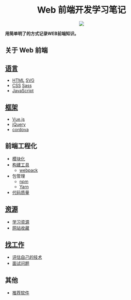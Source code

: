 <h1 align="center">Web 前端开发学习笔记</h1>
<p align="center">
<a href="https://gitter.im/iamjoel/front-end-note"><img src="https://badges.gitter.im/Join Chat.svg"></a>
</p>

**用简单明了的方式记录WEB前端知识。**

## 关于 Web 前端
## [语言](language/)
* [HTML](language/html) [SVG](language/svg)
* [CSS](language/css) [Sass](language/sass)
* [JavaScript](language/js)

## [框架](libs/)
* [Vue.js](libs/vue)
* [jQuery](libs/jQuery)
* [cordova](libs/cordova.md)

## 前端工程化
* [模块化](engineering/module)
* [构建工具](engineering/build-tool/)
  * [webpack](engineering/build-tool/webpack)
* 包管理
  * [npm](engineering/package-manage/npm)
  * [Yarn](engineering/package-manage/yarn)
* [代码质量](engineering/build-tool/code-quality)

## [资源](resource/)
* [学习资源](resource/bookmark/learn-resource.md)
* [网站收藏](resource/bookmark/README.md)

## [找工作](find-jobs/)
* [评估自己的技术](find-jobs/assessment)
* [面试问题](find-jobs/question.md)

## 其他
* [推荐软件](software)


